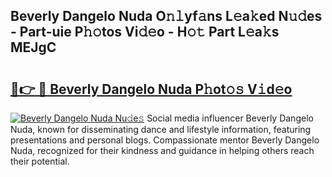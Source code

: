 ## Beverly Dangelo Nuda O𝚗𝚕yf𝚊ns L𝚎a𝚔ed N𝚞𝚍es - Part-uie P𝚑𝚘tos Vi𝚍𝚎o - H𝚘𝚝 Part L𝚎a𝚔s MEJgC

# <h2><a href="http://kfcctrg.oniu.top/?m=Beverly+Dangelo+Nuda">🔗👉 🔴 Beverly Dangelo Nuda P𝚑ot𝚘𝚜 V𝚒d𝚎o</a></h2>

[![Beverly Dangelo Nuda Nu𝚍e𝚜](https://i.imgur.com/0qMVB7G.gif)](http://kfcctrg.oniu.top/?m=Beverly+Dangelo+Nuda)
Social media influencer Beverly Dangelo Nuda, known for disseminating dance and lifestyle information, featuring presentations and personal blogs. Compassionate mentor Beverly Dangelo Nuda, recognized for their kindness and guidance in helping others reach their potential.  
